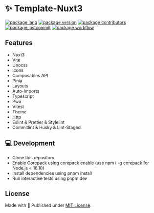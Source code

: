 # ✨ Template-Nuxt3

[![package lang][lang]][lang]
[![package version][version]][version]
[![package contributors][contributors]][contributors]
[![package lastcommit][lastcommit]][lastcommit]
[![package workflow][workflow]][workflow]

## Features

- Nuxt3
- Vite
- Unocss
- Icons
- Composables API
- Pinia
- Layouts
- Auto-Imports
- Typescript
- Pwa
- Vitest
- Theme
- Http
- Eslint & Prettier & Stylelint
- Commitlint & Husky & Lint-Staged

## 💻 Development

- Clone this repository
- Enable Corepack using corepack enable (use npm i -g corepack for Node.js < 16.10)
- Install dependencies using pnpm install
- Run interactive tests using pnpm dev

## License

Made with 💛
Published under [MIT License](./LICENSE).

<!-- Badges -->

[lang]: https://img.shields.io/github/languages/top/szmxx/template-nuxt3
[version]: https://img.shields.io/github/package-json/v/szmxx/template-nuxt3
[contributors]: https://img.shields.io/github/contributors/szmxx/template-nuxt3
[lastcommit]: https://img.shields.io/github/last-commit/szmxx/template-nuxt3/main
[workflow]: https://img.shields.io/github/actions/workflow/status/szmxx/template-nuxt3/ci.yml
